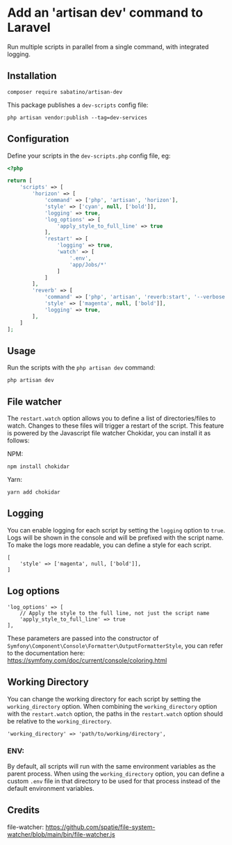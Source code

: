 # Add an 'artisan dev' command to Laravel

Run multiple scripts in parallel from a single command, with integrated logging.

## Installation

```
composer require sabatino/artisan-dev
```

This package publishes a `dev-scripts` config file:

```
php artisan vendor:publish --tag=dev-services
```

## Configuration

Define your scripts in the `dev-scripts.php` config file, eg:

```php
<?php

return [
    'scripts' => [
        'horizon' => [
            'command' => ['php', 'artisan', 'horizon'],
            'style' => ['cyan', null, ['bold']],
            'logging' => true,
            'log_options' => [
                'apply_style_to_full_line' => true
            ],
            'restart' => [
                'logging' => true,
                'watch' => [
                    '.env',
                    'app/Jobs/*'
                ]
            ]
        ],
        'reverb' => [
            'command' => ['php', 'artisan', 'reverb:start', '--verbose', '--debug'],
            'style' => ['magenta', null, ['bold']],
            'logging' => true,
        ],
    ]
];
```

## Usage

Run the scripts with the `php artisan dev` command:

```
php artisan dev
```

## File watcher

The `restart.watch` option allows you to define a list of directories/files to watch. Changes to these files will trigger a restart of the script.
This feature is powered by the Javascript file watcher Chokidar, you can install it as follows:

NPM:

```
npm install chokidar
```

Yarn:
```
yarn add chokidar
```

## Logging

You can enable logging for each script by setting the `logging` option to `true`.
Logs will be shown in the console and will be prefixed with the script name.
To make the logs more readable, you can define a style for each script.

```
[
    'style' => ['magenta', null, ['bold']],
]
```

## Log options

```
'log_options' => [
    // Apply the style to the full line, not just the script name
    'apply_style_to_full_line' => true
],
```

These parameters are passed into the constructor of `Symfony\Component\Console\Formatter\OutputFormatterStyle`, you can refer to the documentation here:
https://symfony.com/doc/current/console/coloring.html

## Working Directory

You can change the working directory for each script by setting the `working_directory` option.
When combining the `working_directory` option with the `restart.watch` option, the paths in the `restart.watch` option should be relative to the `working_directory`.

```
'working_directory' => 'path/to/working/directory',
```

### ENV:

By default, all scripts will run with the same environment variables as the parent process.
When using the `working_directory` option, you can define a custom `.env` file in that directory to be used for that process instead of the default environment variables.

## Credits

file-watcher: https://github.com/spatie/file-system-watcher/blob/main/bin/file-watcher.js
